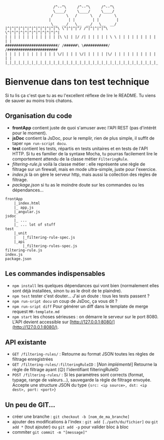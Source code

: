 ```
                      /^--^\     /^--^\     /^--^\
                      \____/     \____/     \____/
                     /      \   /      \   /      \
                    |        | |        | |        |
                     \__  __/   \__  __/   \__  __/
|^|^|^|^|^|^|^|^|^|^|^|^\ \^|^|^|^/ /^|^|^|^|^\ \^|^|^|^|^|^|^|^|^|^|^|^|
| | | | | | | | | | | | |\ \| | |/ /| | | | | | \ \ | | | | | | | | | | |
########################/ /######\ \###########/ /#######################
| | | | | | | | | | | | \/| | | | \/| | | | | |\/ | | | | | | | | | | | |
|_|_|_|_|_|_|_|_|_|_|_|_|_|_|_|_|_|_|_|_|_|_|_|_|_|_|_|_|_|_|_|_|_|_|_|_|
```

# Bienvenue dans ton test technique

Si tu lis ça c'est que tu as eu l'excellent réflexe de lire le README. Tu viens de sauver au moins trois chatons.

## Organisation du code

* **frontApp** contient juste de quoi s'amuser avec l'API REST (pas d'intérêt pour le moment).
* **jsDoc** contient la JsDoc, pour le remplir, rien de plus simple, il suffit de taper `npm run-script docu`.
* **test** contient les tests, répartis en tests unitaires et en tests de l'API HTTP. Si tu es familier de la syntaxe Mocha, tu pourras facilement lire le comportement attendu de la classe métier `FilteringRule`.
* *filtering-rule.js* voilà la classe métier : elle représente une règle de filtrage sur un firewall, mais en mode ultra-simple, juste pour l'exercice.
* *index.js* là on gère le serveur http, mais aussi la collection des règles de filtrage.
* *package.json* si tu as le moindre doute sur les commandes ou les dépendances...

```
frontApp
    |_index.html
    |_ app.js
    |_angular.js
jsdoc
    |_ ...
    |_ ... lot of stuff
test
    |_unit
    |   |_filtering-rule-spec.js
    |_api
        |_filtering-rules-spec.js
filtering-rule.js
index.js
package.json
```

## Les commandes indispensables

* `npm install` les quelques dépendances qui vont bien (normalement elles sont déjà installées, sinon tu as le droit de te plaindre).
* `npm test` tester c'est douter... J'ai un doute : tous les tests passent ?
* `npm run-sript docu` un coup de JsDoc, ça vous dit ?
* `npm run-sript diff` Pour générer un diff dans le template de merge request `MR-template.md`
* `npm start` les choses sérieuses : on démarre le serveur sur le port 8080. L'API devient accessible sur [http://127.0.0.1:8080/](http://127.0.0.1:8080/).

## API existante

* `GET /filtering-rules/` : Retourne au format JSON toutes les règles de filtrage enregistrées
* `GET /filtering-rules/:filteringRuleID` : [*Non implémenté*] Retourne la règle de filtrage ayant (😉) l'identifiant filteringRuleID
* `POST /filtering-rules/` : Si les paramètres sont corrects (format, typage, range de valeurs...), sauvegarde la règle de filtrage envoyée. Accepte une structure JSON du type `{src: <ip source>, dst: <ip dest>, port: <port>}`

## Un peu de GIT...

* créer une branche : `git checkout -b [nom_de_ma_branche]`
* ajouter des modifications à l'index : `git add [./path/du/fichier]` ou `git add *` (tout ajouter) ou `git add -p` pour valider bloc à bloc
* commiter `git commit -m "[message]"`
